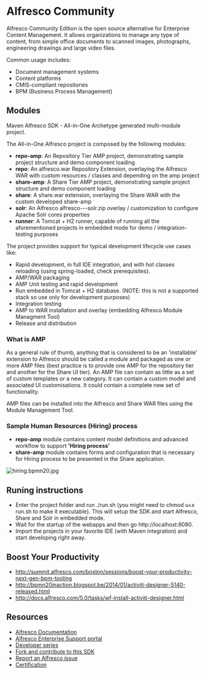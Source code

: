 # Alfresco Community #

Alfresco Community Edition is the open source alternative for Enterprise Content Management. 
It  allows organizations to manage any type of content, from simple office documents to scanned images, photographs, engineering drawings and large video files.

Common usage includes:

* Document management systems
* Content platforms
* CMIS-compliant repositories
* BPM (Business Process Management)

## Modules
Maven Alfresco SDK - All-in-One Archetype generated multi-module project.

The All-in-One Alfresco project is composed by the following modules:

* **repo-amp**: An Repository Tier AMP project, demonstrating sample project structure and demo component loading
* **repo**: An alfresco.war Repository Extension, overlaying the Alfresco WAR with custom resources / classes and depending on the amp project
* **share-amp**: A Share Tier AMP project, demonstrating sample project structure and demo component loading
* **share**: A share.war extension, overlaying the Share WAR with the custom developed share-amp
* **solr**: An Alfresco alfresco-*-*-solr.zip overlay / customization to configure Apache Solr cores properties
* **runner**: A Tomcat + H2 runner, capable of running all the aforementioned projects in embedded mode for demo / integration-testing purposes

The project provides support for typical development lifecycle use cases like:

* Rapid development, in full IDE integration, and with hot classes reloading (using spring-loaded, check prerequisites).
* AMP/WAR packaging
* AMP Unit testing and rapid development
* Run embedded in Tomcat + H2 database. (NOTE: this is not a supported stack so use only for development purposes)
* Integration testing
* AMP to WAR installation and overlay (embedding Alfresco Module Managment Tool)
* Release and distribution

### What is AMP

As a general rule of thumb, anything that is considered to be an 'installable' extension to Alfresco should be called a module and packaged as one or more AMP files (best practice is to provide one AMP for the repository tier and another for the Share UI tier). An AMP file can contain as little as a set of custom templates or a new category. It can contain a custom model and associated UI customisations. It could contain a complete new set of functionality.

AMP files can be installed into the Alfresco and Share WAR files using the Module Management Tool.

### Sample Human Resources (Hiring) process

* **repo-amp** module contains content model definitions and advanced workflow to support **'Hiring process'** 
* **share-amp** module contains forms and configuration that is necessary for  Hiring process to be presented in the Share application.

![hiring.bpmn20.jpg](https://bitbucket.org/repo/65bdjx/images/3500786227-hiring.bpmn20.jpg)


## Runing instructions

* Enter the project folder and run ./run.sh (you might need to chmod u+x run.sh to make it executable). This will setup the SDK and start Alfresco, Share and Solr in embedded mode.
* Wait for the startup of the webapps and then go http://localhost:8080.
* Import the projects in your favorite IDE (with Maven integration) and start developing right away.

## Boost Your Productivity

* http://summit.alfresco.com/boston/sessions/boost-your-productivity-next-gen-bpm-tooling
* http://bpmn20inaction.blogspot.be/2014/01/activiti-designer-5140-released.html
* http://docs.alfresco.com/5.0/tasks/wf-install-activiti-designer.html


## Resources

* [Alfresco Documentation](http://docs.alfresco.com)
* [Alfresco Enterprise Support portal](https://support.alfresco.com)
* [Developer series](http://ecmarchitect.com/alfresco-developer-series)
* [Fork and contribute to this SDK](https://github.com/Alfresco/alfresco-sdk/fork)
* [Report an Alfresco issue](https://issues.alfresco.com/jira/browse/ALF)
* [Certification](http://university.alfresco.com/certification)